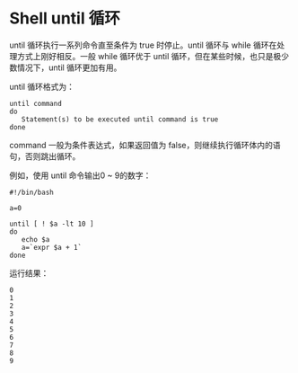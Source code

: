 # Shell until 循环

until 循环执行一系列命令直至条件为 true 时停止。until 循环与 while 循环在处理方式上刚好相反。一般 while 循环优于 until 循环，但在某些时候，也只是极少数情况下，until 循环更加有用。

until 循环格式为：

```
until command
do
   Statement(s) to be executed until command is true
done
```

command 一般为条件表达式，如果返回值为 false，则继续执行循环体内的语句，否则跳出循环。

例如，使用 until 命令输出0 ~ 9的数字：

```
#!/bin/bash

a=0

until [ ! $a -lt 10 ]
do
   echo $a
   a=`expr $a + 1`
done
```

运行结果：

```
0
1
2
3
4
5
6
7
8
9
```